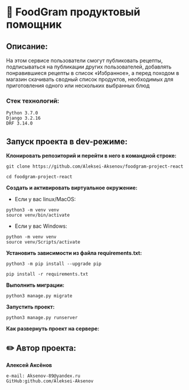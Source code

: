 # :bread: FoodGram продуктовый помощник

## Описание:

На этом сервисе пользователи смогут публиковать рецепты, подписываться на публикации других пользователей, добавлять понравившиеся рецепты в список «Избранное», а перед походом в магазин скачивать сводный список продуктов, необходимых для приготовления одного или нескольких выбранных блюд

### Стек технологий:

    Python 3.7.0
    Django 3.2.16
    DRF 3.14.0

## Запуск проекта в dev-режиме:

**Клонировать репозиторий и перейти в него в командной строке:**

```
git clone https://github.com/Aleksei-Aksenov/foodgram-project-react
```

```
cd foodgram-project-react
```

**Cоздать и активировать виртуальное окружение:**

- Если у вас linux/MacOS:
```
python3 -m venv venv  
source venv/bin/activate
```

- Если у вас Windows:
```
python -m venv venv
source venv/Scripts/activate
```

**Установить зависимости из файла requirements.txt:**

```
python3 -m pip install --upgrade pip
```

```
pip install -r requirements.txt
```

**Выполнить миграции:**

```
python3 manage.py migrate
```

**Запустить проект:**

```
python3 manage.py runserver
```

**Как развернуть проект на сервере:**

## :pencil2: Автор проекта:

**Алексей Аксёнов**

```
e-mail: Aksenov-89@yandex.ru
GitHub:github.com/Aleksei-Aksenov
```
